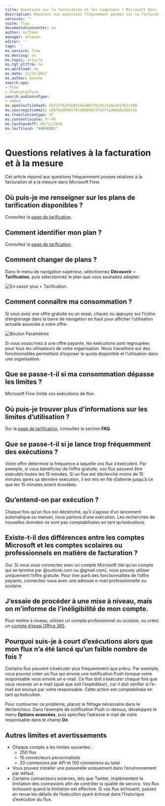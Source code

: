 ```yaml
---
title: Questions sur la facturation et les compteurs | Microsoft Docs
description: Réponses aux questions fréquemment posées sur la facturation et la mesure dans Microsoft Flow
services: ''
suite: flow
documentationcenter: na
author: msftman
manager: aftowen
editor: ''
tags: ''
ms.service: flow
ms.devlang: na
ms.topic: article
ms.tgt_pltfrm: na
ms.workload: na
ms.date: 11/21/2017
ms.author: deonhe
search.app:
- Flow
- Powerplatform
search.audienceType:
- admin
ms.openlocfilehash: 65f2776af5b0219ea887302d5cfa9e101f62c309
ms.sourcegitcommit: a20fbed9941f0cd8b69dc579277a30da9c8bb31b
ms.translationtype: HT
ms.contentlocale: fr-FR
ms.lasthandoff: 09/12/2018
ms.locfileid: "44690281"
---
```

# <a name="billing-and-metering-questions"></a>Questions relatives à la facturation et à la mesure

Cet article répond aux questions fréquemment posées relatives à la facturation et à la mesure dans Microsoft Flow.

## <a name="where-can-i-find-out-what-pricing-plans-are-available"></a>Où puis-je me renseigner sur les plans de tarification disponibles ?

Consultez la [page de tarification](https://flow.microsoft.com/pricing/).

## <a name="where-can-i-find-out-what-my-plan-is"></a>Comment identifier mon plan ?

Consultez la [page de tarification](https://flow.microsoft.com/pricing/).

## <a name="how-do-i-switch-plans"></a>Comment changer de plans ?

Dans le menu de navigation supérieur, sélectionnez **Découvrir** > **Tarification**, puis sélectionnez le plan que vous souhaitez adopter.

![En savoir plus > Tarification.](./media/billing-questions/learn-pricing.png)

## <a name="how-do-i-know-how-much-ive-used"></a>Comment connaître ma consommation ?

Si vous avez une offre gratuite ou un essai, cliquez ou appuyez sur l’icône d’engrenage dans la barre de navigation en haut pour afficher l’utilisation actuelle associée à votre offre. 

![Bouton Paramètres](./media/billing-questions/settings.png)

Si vous souscrivez à une offre payante, les exécutions sont regroupées pour tous les utilisateurs de votre organisation. Nous travaillons sur des fonctionnalités permettant d’exposer le quota disponible et l’utilisation dans une organisation.

## <a name="what-happens-if-my-usage-exceeds-the-limits"></a>Que se passe-t-il si ma consommation dépasse les limites ?

Microsoft Flow limite vos exécutions de flux.

## <a name="where-can-i-find-more-information-regarding-the-usage-limits"></a>Où puis-je trouver plus d’informations sur les limites d’utilisation ?

Sur la [page de tarification](https://flow.microsoft.com/pricing/), consultez la section **FAQ**.

## <a name="what-happens-if-i-try-to-execute-runs-too-frequently"></a>Que se passe-t-il si je lance trop fréquemment des exécutions ?

Votre offre détermine la fréquence à laquelle vos flux s’exécutent. Par exemple, si vous bénéficiez de l’offre gratuite, vos flux peuvent être exécutés toutes les 15 minutes. Si un flux est déclenché moins de 15 minutes après sa dernière exécution, il est mis en file d’attente jusqu’à ce que les 15 minutes soient écoulées.

## <a name="what-counts-as-a-run"></a>Qu’entend-on par exécution ?

Chaque fois qu’un flux est déclenché, qu’il s’agisse d’un lancement automatique ou manuel, nous parlons d’une exécution. Les recherches de nouvelles données ne sont pas comptabilisées en tant qu’exécutions.

## <a name="are-there-differences-between-microsoft-accounts-and-work-or-school-accounts-for-billing"></a>Existe-t-il des différences entre les comptes Microsoft et les comptes scolaires ou professionnels en matière de facturation ?

Oui. Si vous vous connectez avec un compte Microsoft (tel qu’un compte qui se termine par @outlook.com ou @gmail.com), vous pouvez utiliser uniquement l’offre gratuite. Pour tirer parti des fonctionnalités de l’offre payante, connectez-vous avec une adresse e-mail professionnelle ou scolaire.

## <a name="im-trying-to-upgrade-but-im-told-my-account-isnt-eligible"></a>J’essaie de procéder à une mise à niveau, mais on m’informe de l’inéligibilité de mon compte.

Pour mettre à niveau, utilisez un compte professionnel ou scolaire, ou créez un [compte d’essai Office 365](https://powerbi.microsoft.com/documentation/powerbi-admin-signing-up-for-power-bi-with-a-new-office-365-trial/).

## <a name="why-did-i-run-out-of-runs-when-my-flow-only-ran-a-few-times"></a>Pourquoi suis-je à court d’exécutions alors que mon flux n’a été lancé qu’un faible nombre de fois ?

Certains flux peuvent s’exécuter plus fréquemment que prévu. Par exemple, vous pouvez créer un flux qui envoie une notification Push lorsque votre responsable vous envoie un e-mail. Ce flux doit s’exécuter chaque fois que vous recevez un e-mail (quel que soit l’expéditeur), car il doit vérifier si l’e-mail est envoyé par votre responsable. Cette action est comptabilisée en tant qu’exécution.

Pour contourner ce problème, placez le filtrage nécessaire dans le déclencheur. Dans l’exemple de notification Push ci-dessus, développez le menu **Options avancées**, puis spécifiez l’adresse e-mail de votre responsable dans le champ **De**.

## <a name="other-limits-and-caveats"></a>Autres limites et avertissements

* Chaque compte a les limites suivantes :
  * 250 flux
  * 15 connecteurs personnalisés
  * 20 connexions par API et 100 connexions au total
* Vous pouvez installer une passerelle uniquement dans l’environnement par défaut.
* Certains connecteurs externes, tels que Twitter, implémentent la limitation des connexions afin de contrôler la qualité de service. Vos flux échouent quand la limitation est effective. Si vos flux échouent, passez en revue les détails de l’exécution ayant échoué dans l’historique d’exécution du flux.
